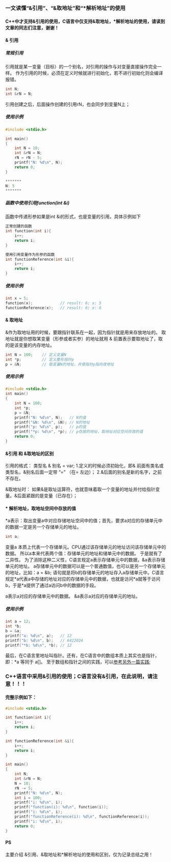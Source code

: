 ### 一文读懂“&引用”、“&取地址”和“\*解析地址”的使用

#### C++中才支持&引用的使用，C语言中仅支持&取地址，\*解析地址的使用，请读到文章的同志们注意，谢谢！

#### & 引用

##### 常规引用
引用就是某一变量（目标）的一个别名，对引用的操作与对变量直接操作完全一样。
作为引用的时候，必须在定义时候就进行初始化，若不进行初始化则会编译报错。

```C++
int N;
int &rN = N;
```
引用创建之后，后面操作创建的引用rN，也会同步到变量N上；

##### 使用示例
```C++
#include <stdio.h>

int main()
{
	int N = 10;
	int &rN = N;
	rN = rN - 5;
	printf("N: %d\n", N);
	return 0;
}

*******
N: 5
*******
```

##### 函数中使用引用function(int &i)

函数中传递形参如果是int &i的形式，也是变量的引用，具体示例如下
```C++
正常创建的函数
int function(int i){
	i++;
	return i;
}
```
```C++
使用引用变量作为形参的函数
int functionReference(int &i){
	i++;
	return i;
}
```

##### 使用示例
```C++
int x = 5;
function(x);			// result: 6; x: 5
functionReference(x);	// result: 6; x: 6
```


#### & 取地址

&作为取地址用的时候，要跟指针联系在一起，因为指针就是用来存放地址的。
取地址就是你想取某变量（形参或者实参）的地址就用 & 前置表示要取地址了，取的是该变量的内存地址。

```C
int N = 100;	// 定义变量N
int *p;			// 定义整形指针p
p = &N;			// 取变量N的地址，并使指针p指向改地址
```

##### 使用示例
```C
#include <stdio.h>
int main()
{
	int N = 100;
	int *p;
	p = &N;
	printf("N: %d\n", N);	// N的值
	printf("&N: %d\n", &N);	// N的地址
	printf("p: %d\n", p);	// p的值
	printf("*p: %d\n", *p);	// p存放的地址，取地址对应空间存放的值
	return 0;
}
```

#### &引用 和 &取地址的区别

引用的格式：
类型名  &  别名 = var;
1.定义的时候必须初始化，即& 前面有类名或类型名，&别名后面一定带 “=” （在= 左边）；
2.&后面的别名是新的名字，之前不存在。

&取地址时：
如果&是取址运算符，也就意味着取一个变量的地址并付给指针变量。&后面紧跟的是变量（已存在）；



#### \* 解析地址，取地址空间中存放的值

\*a表示：取出变量a中对应存储地址空间中的值；首先，要求a对应的存储单元中的数据一定是另一个存储单元的地址。


```C
int a;
```
变量a 本质上代表一个存储单元。CPU通过该存储单元的地址访问该存储单元中的数据。
所以a本来代表两个值：存储单元的地址和储单元中的数据。
于是就有了二异性。
为了消除这种二义性，C语言规定a表示存储单元中的数据，&a表示存储单元的地址。
a存储单元中的数据可以是一个普通数值，也可以是另一个存储单元的地址，比如：a = &b; 
语句就是将b的存储单元的地址存入a存储单元中。C语言规定\*a代表a中存储的地址对应的存储单元中的数据，也就是访问\*a就等于访问b，于是\*a提供了通过a访问b中的数据的手段。

a表示a对应的存储单元中的数据。
&a表示a对应的存储单元的地址。

##### 使用示例
```C
int a = 12;
int *b;
b = &a;
printf("a: %d\n", a);  	// 12
printf("b: %d\n", b);	// 6422024
printf("*b: %d\n", *b);	// 12
```


最后，在C语言里地址叫指针。还有，在C语言中的数组本质上其实也是指针，即：\*a 等同于 a[]。
至于数组和指针之间的实践，可以[参考另外一篇实践](https://github.com/fairylin/C/tree/main/C%20-%20%E6%95%B0%E7%BB%84%E5%92%8C%E6%8C%87%E9%92%88%E5%AF%B9%E5%BA%94);

### C++语言中采用&引用的使用；C语言没有&引用，在此说明，请注意！！！
#### 完整示例如下：
```C++
#include <stdio.h>

int function(int i){
	i++;
	return i;
}

int functionReference(int &i){
	i++;
	return i;
}

int main()
{
	int N;
	int &rN = N;
	N = 10;
	rN -= 5;
	printf("N: %d\n", N);
	int i = 100;
	printf("i: %d\n", i);
	printf("function(i): %d\n", function(i));
	printf("i: %d\n", i);
	printf("functionReference(i): %d\n", functionReference(i));
	printf("i: %d\n", i);
	return 0;
}
```


#### PS
主要介绍 &引用、&取地址和\*解析地址的使用和区别，仅为记录总结之用！
